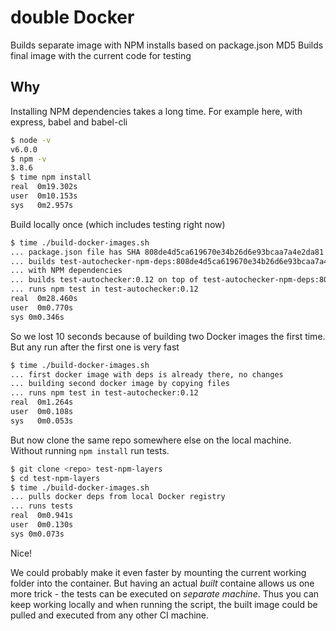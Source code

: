 # double Docker

Builds separate image with NPM installs based on package.json MD5
Builds final image with the current code for testing

## Why

Installing NPM dependencies takes a long time. For example here, with
express, babel and babel-cli

```sh
$ node -v
v6.0.0
$ npm -v
3.8.6
$ time npm install
real  0m19.302s
user  0m10.153s
sys   0m2.957s
```

Build locally once (which includes testing right now)

```sh
$ time ./build-docker-images.sh
... package.json file has SHA 808de4d5ca619670e34b26d6e93bcaa7a4e2da81
... builds test-autochecker-npm-deps:808de4d5ca619670e34b26d6e93bcaa7a4e2da81
... with NPM dependencies
... builds test-autochecker:0.12 on top of test-autochecker-npm-deps:808de4d ...
... runs npm test in test-autochecker:0.12
real  0m28.460s
user  0m0.770s
sys 0m0.346s
```

So we lost 10 seconds because of building two Docker images the first time.
But any run after the first one is very fast

```sh
$ time ./build-docker-images.sh
... first docker image with deps is already there, no changes
... building second docker image by copying files
... runs npm test in test-autochecker:0.12
real  0m1.264s
user  0m0.108s
sys   0m0.053s
```

But now clone the same repo somewhere else on the local machine. Without running
`npm install` run tests.

```sh
$ git clone <repo> test-npm-layers
$ cd test-npm-layers
$ time ./build-docker-images.sh
... pulls docker deps from local Docker registry
... runs tests
real  0m0.941s
user  0m0.130s
sys 0m0.073s
```

Nice!

We could probably make it even faster by mounting the current working folder into the
container. But having an actual *built* containe allows us one more trick - the tests
can be executed on *separate machine*. Thus you can keep working locally and when running
the script, the built image could be pulled and executed from any other CI machine.



